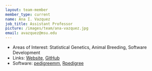 ```yaml
---
layout: team-member
member_type: current
name: Ana I. Vazquez
job_title: Assistant Professor
picture: /images/team/ana-vazquez.jpg
email: avazquez@msu.edu
---
```


- Areas of Interest: Statistical Genetics, Animal Breeding, Software Development
- Links: [Website](http://www.epi.msu.edu/faculty/vazquez/), [GitHub](https://github.com/anainesvs)
- Software: [pedigreemm](http://cran.r-project.org/web/packages/pedigreemm/index.html), [Rpedigree](https://github.com/Rpedigree)

